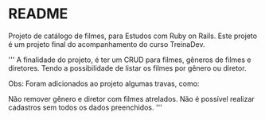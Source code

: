 # README

Projeto de catálogo de filmes, para Estudos com Ruby on Rails.
Este projeto é um projeto final do acompanhamento do curso TreinaDev.

'''
A finalidade do projeto, é ter um CRUD para filmes, gêneros de filmes e diretores.
Tendo a possibilidade de listar os filmes por gênero ou diretor.

Obs: Foram adicionados ao projeto algumas travas, como:

Não remover gênero e diretor com filmes atrelados.
Não é possível realizar cadastros sem todos os dados preenchidos.
'''